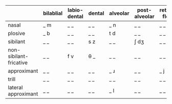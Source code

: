 ||bilablial|labio-dental|dental|alveolar|post-alveolar|retro-flex|palatal|velar|uvular|
|-|-|-|-|-|-|-|-|-|-|
|nasal|_ m|_ _|_ _|_ n|_ _|_ _|_ _|_ _|_ _|
|plosive|_ b|_ _|_ _|t d|_ _|_ _|_ _|k g|_ _|
|sibilant|_ _|_ _|s z|_ _|ʃ dʒ|_ _|_ _|_ _|_ _|
|non-sibilant-fricative|_ _|f v|θ _|_ _|_ _|_ _|_ _|_ _|_ _|_ _|
|approximant|_ _|_ _|_ _|_ ɹ|_ _|_ j|_ ɰ|_ _|_ _|
|trill|_ _|_ _|_ _|_ _|_ _|_ _|_ _|_ _|_ ʀ|
|lateral approximant|_ _|_ _|_ _|_ l|_ _|_ _|_ _|_ _|_ _|
